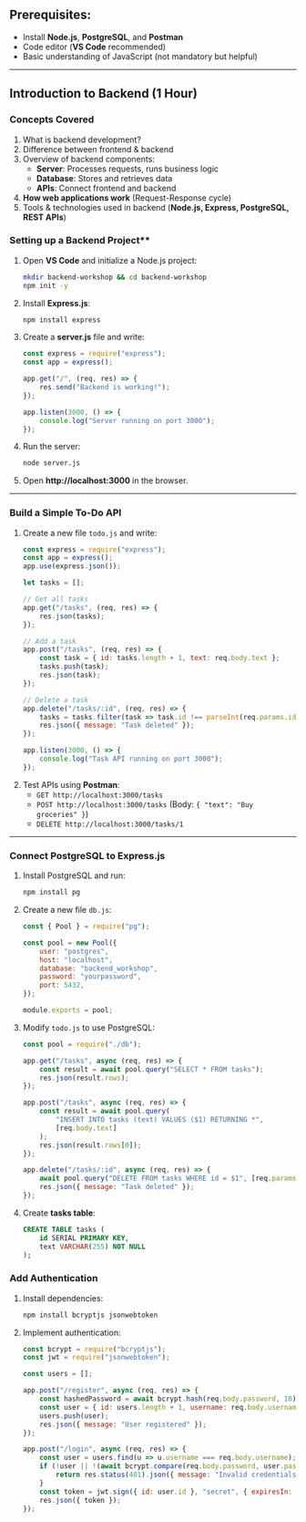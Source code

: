 ## **Prerequisites:**
- Install **Node.js**, **PostgreSQL**, and **Postman**
- Code editor (**VS Code** recommended)
- Basic understanding of JavaScript (not mandatory but helpful)

---

## **Introduction to Backend (1 Hour)**
### **Concepts Covered**
1. What is backend development?  
2. Difference between frontend & backend  
3. Overview of backend components:
   - **Server**: Processes requests, runs business logic
   - **Database**: Stores and retrieves data
   - **APIs**: Connect frontend and backend
4. **How web applications work** (Request-Response cycle)
5. Tools & technologies used in backend (**Node.js, Express, PostgreSQL, REST APIs**)

### Setting up a Backend Project**
1. Open **VS Code** and initialize a Node.js project:
   ```sh
   mkdir backend-workshop && cd backend-workshop
   npm init -y
   ```
2. Install **Express.js**:
   ```sh
   npm install express
   ```
3. Create a **server.js** file and write:
   ```js
   const express = require("express");
   const app = express();
   
   app.get("/", (req, res) => {
       res.send("Backend is working!");
   });

   app.listen(3000, () => {
       console.log("Server running on port 3000");
   });
   ```
4. Run the server:
   ```sh
   node server.js
   ```
5. Open **http://localhost:3000** in the browser.

---

### **Build a Simple To-Do API**
1. Create a new file `todo.js` and write:
   ```js
   const express = require("express");
   const app = express();
   app.use(express.json());

   let tasks = [];

   // Get all tasks
   app.get("/tasks", (req, res) => {
       res.json(tasks);
   });

   // Add a task
   app.post("/tasks", (req, res) => {
       const task = { id: tasks.length + 1, text: req.body.text };
       tasks.push(task);
       res.json(task);
   });

   // Delete a task
   app.delete("/tasks/:id", (req, res) => {
       tasks = tasks.filter(task => task.id !== parseInt(req.params.id));
       res.json({ message: "Task deleted" });
   });

   app.listen(3000, () => {
       console.log("Task API running on port 3000");
   });
   ```
2. Test APIs using **Postman**:
   - `GET http://localhost:3000/tasks`
   - `POST http://localhost:3000/tasks` (Body: `{ "text": "Buy groceries" }`)
   - `DELETE http://localhost:3000/tasks/1`

---

### **Connect PostgreSQL to Express.js**
1. Install PostgreSQL and run:
   ```sh
   npm install pg
   ```
2. Create a new file `db.js`:
   ```js
   const { Pool } = require("pg");

   const pool = new Pool({
       user: "postgres",
       host: "localhost",
       database: "backend_workshop",
       password: "yourpassword",
       port: 5432,
   });

   module.exports = pool;
   ```
3. Modify `todo.js` to use PostgreSQL:
   ```js
   const pool = require("./db");

   app.get("/tasks", async (req, res) => {
       const result = await pool.query("SELECT * FROM tasks");
       res.json(result.rows);
   });

   app.post("/tasks", async (req, res) => {
       const result = await pool.query(
           "INSERT INTO tasks (text) VALUES ($1) RETURNING *",
           [req.body.text]
       );
       res.json(result.rows[0]);
   });

   app.delete("/tasks/:id", async (req, res) => {
       await pool.query("DELETE FROM tasks WHERE id = $1", [req.params.id]);
       res.json({ message: "Task deleted" });
   });
   ```
4. Create **tasks table**:
   ```sql
   CREATE TABLE tasks (
       id SERIAL PRIMARY KEY,
       text VARCHAR(255) NOT NULL
   );
   ```

### **Add Authentication**
1. Install dependencies:
   ```sh
   npm install bcryptjs jsonwebtoken
   ```
2. Implement authentication:
   ```js
   const bcrypt = require("bcryptjs");
   const jwt = require("jsonwebtoken");

   const users = [];

   app.post("/register", async (req, res) => {
       const hashedPassword = await bcrypt.hash(req.body.password, 10);
       const user = { id: users.length + 1, username: req.body.username, password: hashedPassword };
       users.push(user);
       res.json({ message: "User registered" });
   });

   app.post("/login", async (req, res) => {
       const user = users.find(u => u.username === req.body.username);
       if (!user || !(await bcrypt.compare(req.body.password, user.password))) {
           return res.status(401).json({ message: "Invalid credentials" });
       }
       const token = jwt.sign({ id: user.id }, "secret", { expiresIn: "1h" });
       res.json({ token });
   });
   ```
